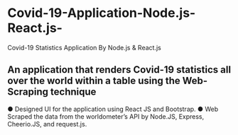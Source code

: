# Covid-19-Application-Node.js-React.js-
Covid-19 Statistics Application By Node.js &amp; React.js

## An application that renders Covid-19 statistics all over the world within a table using the Web-Scraping technique
● Designed  UI for the application using React JS and Bootstrap.
● Web Scraped the data from the worldometer’s API by Node.JS, Express, Cheerio.JS, and request.js.
